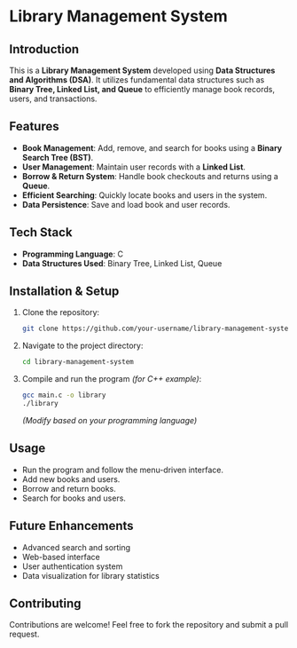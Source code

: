 # Library Management System

## Introduction
This is a **Library Management System** developed using **Data Structures and Algorithms (DSA)**. It utilizes fundamental data structures such as **Binary Tree, Linked List, and Queue** to efficiently manage book records, users, and transactions.

## Features
- **Book Management**: Add, remove, and search for books using a **Binary Search Tree (BST)**.
- **User Management**: Maintain user records with a **Linked List**.
- **Borrow & Return System**: Handle book checkouts and returns using a **Queue**.
- **Efficient Searching**: Quickly locate books and users in the system.
- **Data Persistence**: Save and load book and user records.

## Tech Stack
- **Programming Language**: C
- **Data Structures Used**: Binary Tree, Linked List, Queue

## Installation & Setup
1. Clone the repository:
   ```sh
   git clone https://github.com/your-username/library-management-system.git
   ```
2. Navigate to the project directory:
   ```sh
   cd library-management-system
   ```
3. Compile and run the program *(for C++ example)*:
   ```sh
   gcc main.c -o library
   ./library
   ```
   *(Modify based on your programming language)*

## Usage
- Run the program and follow the menu-driven interface.
- Add new books and users.
- Borrow and return books.
- Search for books and users.

## Future Enhancements
- Advanced search and sorting
- Web-based interface
- User authentication system
- Data visualization for library statistics

## Contributing
Contributions are welcome! Feel free to fork the repository and submit a pull request.
